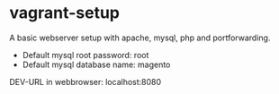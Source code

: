 vagrant-setup
=============

A basic webserver setup with apache, mysql, php and portforwarding.

* Default mysql root password: root
* Default mysql database name: magento

DEV-URL in webbrowser: localhost:8080
